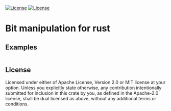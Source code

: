 
[![License](https://img.shields.io/badge/license-MIT-0fff0f.svg)](https://opensource.org/licenses/MIT)
[![License](https://img.shields.io/badge/license-APACHE-0fff0f.svg)](https://www.apache.org/licenses/LICENSE-2.0)
# Bit manipulation for rust
## Examples
```rust
```
## License
Licensed under either of Apache License, Version 2.0 or MIT license at your option.
Unless you explicitly state otherwise, any contribution intentionally submitted for inclusion in this crate by you, as defined in the Apache-2.0 license, shall be dual licensed as above, without any additional terms or conditions.
